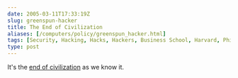 ```yaml
--- 
date: 2005-03-11T17:33:19Z
slug: greenspun-hacker
title: The End of Civilization
aliases: [/computers/policy/greenspun_hacker.html]
tags: [Security, Hacking, Hacks, Hackers, Business School, Harvard, Philip Greenspun]
type: post
---
```


It's the [end of civilization] as we know it.

  [end of civilization]: http://blogs.law.harvard.edu/philg/2005/03/08#a7726
    "Philip Greenspun: “Business schools redefine hacking to ‘stuff that a 7-year-old could do’”"
